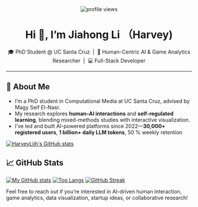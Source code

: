 <div align="center">
  <img src="https://profile-counter.glitch.me/HarveyLijh/count.svg" alt="profile views" />
</div>

<h1 align="center">Hi 👋, I’m Jiahong Li （Harvey)</h1>
<p align="center">
  🎓 PhD Student @ UC Santa Cruz &nbsp;|&nbsp; 🤖 Human-Centric AI &amp; Game Analytics Researcher &nbsp;|&nbsp; 💻 Full-Stack Developer
</p>

---

## 🔬 About Me
- I’m a PhD student in Computational Media at UC Santa Cruz, advised by Magy Seif El-Nasr.
- My research explores **human–AI interactions** and **self-regulated learning**, blending mixed-methods studies with interactive visualization.
- I’ve led and built AI-powered platforms since 2022—**30,000+ registered users**, **1 billion+ daily LLM tokens**, 50 % weekly retention

[![HarveyLijh's GitHub stats](https://github-readme-stats.vercel.app/api?username=harveylijh)](https://github.com/harveylijh/github-readme-stats)

## 📈 GitHub Stats
<p align="left">

[![My GitHub stats](https://github-readme-stats-git-masterrstaa-rickstaa.vercel.app/api?username=harveylijh&count_private=true&show_icons=true)](https://github.com/anuraghazra/github-readme-stats)
[![Top Langs](https://github-readme-stats-git-masterrstaa-rickstaa.vercel.app/api/top-langs/?username=harveylijh&layout=compact&langs_count=10&exclude_repo=harveylijh.github.io,resume,computer-graphics&hide=TypeScript,SCSS,CSS,HTML,Batchfile,Shell,Makefile,Lex)](https://github.com/anuraghazra/github-readme-stats)
[![GitHub Streak](http://github-readme-streak-stats.herokuapp.com?user=harveylijh)](https://git.io/streak-stats)
</p>

Feel free to reach out if you’re interested in AI-driven human interaction, game analytics, data visualization, startup ideas, or collaborative research!
